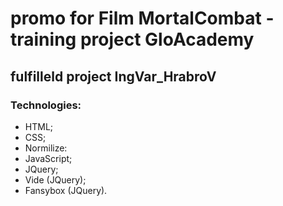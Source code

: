 # promo for Film MortalCombat - training project GloAcademy
## fulfilleld project IngVar_HrabroV

### Technologies:
- HTML;
- CSS;
- Normilize:
- JavaScript;
- JQuery;
- Vide (JQuery);
- Fansybox (JQuery).
